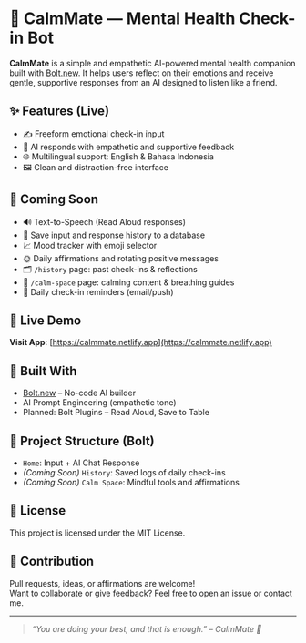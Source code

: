 # 🌿 CalmMate — Mental Health Check-in Bot

**CalmMate** is a simple and empathetic AI-powered mental health companion built with [Bolt.new](https://bolt.new). It helps users reflect on their emotions and receive gentle, supportive responses from an AI designed to listen like a friend.

## ✨ Features (Live)
- ✍️ Freeform emotional check-in input
- 💬 AI responds with empathetic and supportive feedback
- 🌐 Multilingual support: English & Bahasa Indonesia
- 🖼️ Clean and distraction-free interface

## 🔧 Coming Soon
- 🔊 Text-to-Speech (Read Aloud responses)
- 💾 Save input and response history to a database
- 📈 Mood tracker with emoji selector
- 🌞 Daily affirmations and rotating positive messages
- 🗂️ `/history` page: past check-ins & reflections
- 🧘 `/calm-space` page: calming content & breathing guides
- 🔔 Daily check-in reminders (email/push)

## 🔗 Live Demo
**Visit App**: [https://calmmate.netlify.app](https://calmmate.netlify.app)

## 🧰 Built With
- [Bolt.new](https://bolt.new) – No-code AI builder
- AI Prompt Engineering (empathetic tone)
- Planned: Bolt Plugins – Read Aloud, Save to Table

## 📁 Project Structure (Bolt)
- `Home`: Input + AI Chat Response
- *(Coming Soon)* `History`: Saved logs of daily check-ins
- *(Coming Soon)* `Calm Space`: Mindful tools and affirmations

## 📜 License
This project is licensed under the MIT License.

## 🙌 Contribution
Pull requests, ideas, or affirmations are welcome!  
Want to collaborate or give feedback? Feel free to open an issue or contact me.

---

> _“You are doing your best, and that is enough.” – CalmMate 💛_

